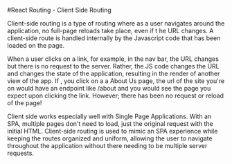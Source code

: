 #React Routing - Client Side Routing

Client-side routing is a type of routing where as a user navigates around the application, no full-page reloads take place, even if t he URL changes.  A client-side route is handled internally by the Javascript code that has been loaded on the page.

When a user clicks on a link, for example, in the nav bar, the URL changes but there is no request to the server.  Rather, the JS code changes the URL and changes the state of the application, resulting in the render of another view of the app.  If , you click on a a About Us page, the url of the site you're on would have an endpoint like /about and you would see the page you expect upon clicking the link.  However; there has been no request or reload of the page!

Client side works especially well with Single Page Applications.  With an SPA, multiple pages don't need to load, just the original request with the initial HTML.  Client-side routing is used to mimic an SPA experience while keeping the routes organized and uniform, allowing the user to navigate throughout the application without there needing to be multiple server requests.